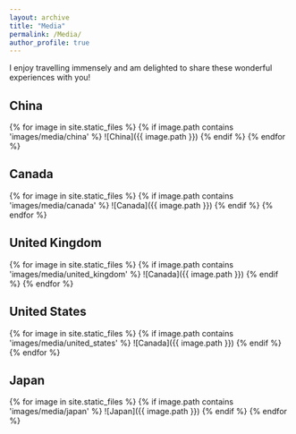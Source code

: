 ```yaml
---
layout: archive
title: "Media"
permalink: /Media/
author_profile: true
---
```



I enjoy travelling immensely and am delighted to share these wonderful experiences with you!



## China

{% for image in site.static_files %}
  {% if image.path contains 'images/media/china' %}
    ![China]({{ image.path }})
  {% endif %}
{% endfor %}

## Canada

{% for image in site.static_files %}
  {% if image.path contains 'images/media/canada' %}
    ![Canada]({{ image.path }})
  {% endif %}
{% endfor %}


## United Kingdom

{% for image in site.static_files %}
  {% if image.path contains 'images/media/united_kingdom' %}
    ![Canada]({{ image.path }})
  {% endif %}
{% endfor %}


## United States

{% for image in site.static_files %}
  {% if image.path contains 'images/media/united_states' %}
    ![Canada]({{ image.path }})
  {% endif %}
{% endfor %}


## Japan

{% for image in site.static_files %}
  {% if image.path contains 'images/media/japan' %}
    ![Japan]({{ image.path }})
  {% endif %}
{% endfor %}
